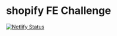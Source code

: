 # shopify FE Challenge

[![Netlify Status](https://api.netlify.com/api/v1/badges/9d62413d-9806-46fc-8df7-65bcbb97667a/deploy-status)](https://app.netlify.com/sites/elated-blackwell-c4990a/deploys)